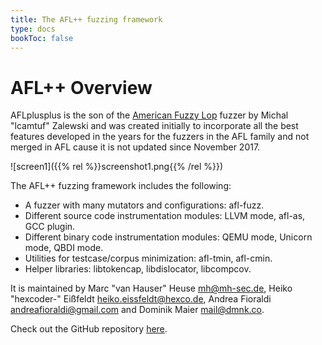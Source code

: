 ```yaml
---
title: The AFL++ fuzzing framework
type: docs
bookToc: false
---
```


# AFL++ Overview

AFLplusplus is the son of the [American Fuzzy Lop](http://lcamtuf.coredump.cx/afl/) fuzzer by Michal "lcamtuf" Zalewski and was created initially to incorporate all the best features developed in the years for the fuzzers in the AFL family and not merged in AFL cause it is not updated since November 2017.

![screen1]({{% rel %}}screenshot1.png{{% /rel %}})

The AFL++ fuzzing framework includes the following:

+ A fuzzer with many mutators and configurations: afl-fuzz.
+ Different source code instrumentation modules: LLVM mode, afl-as, GCC plugin.
+ Different binary code instrumentation modules: QEMU mode, Unicorn mode, QBDI mode.
+ Utilities for testcase/corpus minimization: afl-tmin, afl-cmin.
+ Helper libraries: libtokencap, libdislocator, libcompcov.

It is maintained by Marc "van Hauser" Heuse <mh@mh-sec.de>, Heiko "hexcoder-" Eißfeldt <heiko.eissfeldt@hexco.de>, Andrea Fioraldi <andreafioraldi@gmail.com> and Dominik Maier <mail@dmnk.co>.

Check out the GitHub repository [here](https://github.com/vanhauser-thc/AFLplusplus).
